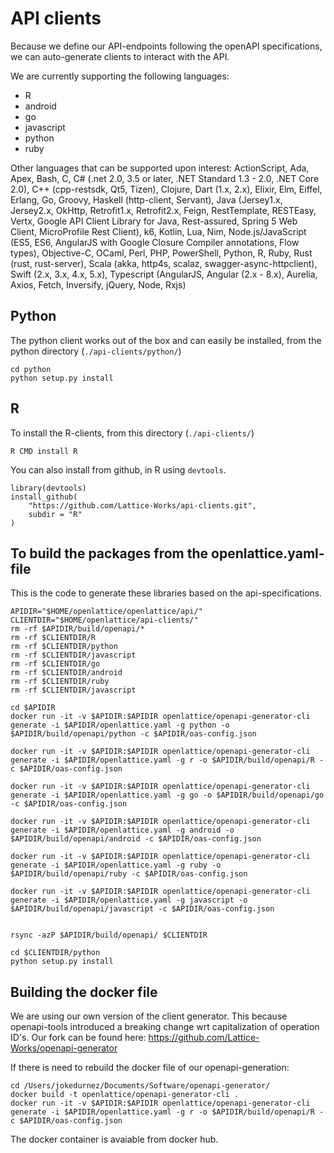 # API clients

Because we define our API-endpoints following the openAPI specifications, we can auto-generate clients to interact with the API.

We are currently supporting the following languages:
- R
- android
- go
- javascript
- python
- ruby

Other languages that can be supported upon interest:
ActionScript, Ada, Apex, Bash, C, C# (.net 2.0, 3.5 or later, .NET Standard 1.3 - 2.0, .NET Core 2.0), C++ (cpp-restsdk, Qt5, Tizen), Clojure, Dart (1.x, 2.x), Elixir, Elm, Eiffel, Erlang, Go, Groovy, Haskell (http-client, Servant), Java (Jersey1.x, Jersey2.x, OkHttp, Retrofit1.x, Retrofit2.x, Feign, RestTemplate, RESTEasy, Vertx, Google API Client Library for Java, Rest-assured, Spring 5 Web Client, MicroProfile Rest Client), k6, Kotlin, Lua, Nim, Node.js/JavaScript (ES5, ES6, AngularJS with Google Closure Compiler annotations, Flow types), Objective-C, OCaml, Perl, PHP, PowerShell, Python, R, Ruby, Rust (rust, rust-server), Scala (akka, http4s, scalaz, swagger-async-httpclient), Swift (2.x, 3.x, 4.x, 5.x), Typescript (AngularJS, Angular (2.x - 8.x), Aurelia, Axios, Fetch, Inversify, jQuery, Node, Rxjs)

## Python

The python client works out of the box and can easily be installed, from the python directory (`./api-clients/python/`)

    cd python
    python setup.py install

## R

To install the R-clients, from this directory (`./api-clients/`)

    R CMD install R

You can also install from github, in R using `devtools`.

    library(devtools)
    install_github(
        "https://github.com/Lattice-Works/api-clients.git", 
        subdir = "R"
    )
## To build the packages from the openlattice.yaml-file

This is the code to generate these libraries based on the api-specifications.

    APIDIR="$HOME/openlattice/openlattice/api/"
    CLIENTDIR="$HOME/openlattice/api-clients/"
    rm -rf $APIDIR/build/openapi/*
    rm -rf $CLIENTDIR/R
    rm -rf $CLIENTDIR/python
    rm -rf $CLIENTDIR/javascript
    rm -rf $CLIENTDIR/go
    rm -rf $CLIENTDIR/android
    rm -rf $CLIENTDIR/ruby
    rm -rf $CLIENTDIR/javascript

    cd $APIDIR
    docker run -it -v $APIDIR:$APIDIR openlattice/openapi-generator-cli generate -i $APIDIR/openlattice.yaml -g python -o $APIDIR/build/openapi/python -c $APIDIR/oas-config.json

    docker run -it -v $APIDIR:$APIDIR openlattice/openapi-generator-cli generate -i $APIDIR/openlattice.yaml -g r -o $APIDIR/build/openapi/R -c $APIDIR/oas-config.json

    docker run -it -v $APIDIR:$APIDIR openlattice/openapi-generator-cli generate -i $APIDIR/openlattice.yaml -g go -o $APIDIR/build/openapi/go -c $APIDIR/oas-config.json

    docker run -it -v $APIDIR:$APIDIR openlattice/openapi-generator-cli generate -i $APIDIR/openlattice.yaml -g android -o $APIDIR/build/openapi/android -c $APIDIR/oas-config.json

    docker run -it -v $APIDIR:$APIDIR openlattice/openapi-generator-cli generate -i $APIDIR/openlattice.yaml -g ruby -o $APIDIR/build/openapi/ruby -c $APIDIR/oas-config.json

    docker run -it -v $APIDIR:$APIDIR openlattice/openapi-generator-cli generate -i $APIDIR/openlattice.yaml -g javascript -o $APIDIR/build/openapi/javascript -c $APIDIR/oas-config.json


    rsync -azP $APIDIR/build/openapi/ $CLIENTDIR
    
    cd $CLIENTDIR/python
    python setup.py install

## Building the docker file

We are using our own version of the client generator.  This because openapi-tools introduced a breaking change wrt capitalization of operation ID's.  Our fork can be found here: https://github.com/Lattice-Works/openapi-generator

If there is need to rebuild the docker file of our openapi-generation:

    cd /Users/jokedurnez/Documents/Software/openapi-generator/
    docker build -t openlattice/openapi-generator-cli .
    docker run -it -v $APIDIR:$APIDIR openlattice/openapi-generator-cli generate -i $APIDIR/openlattice.yaml -g r -o $APIDIR/build/openapi/R -c $APIDIR/oas-config.json

The docker container is avaiable from docker hub.

